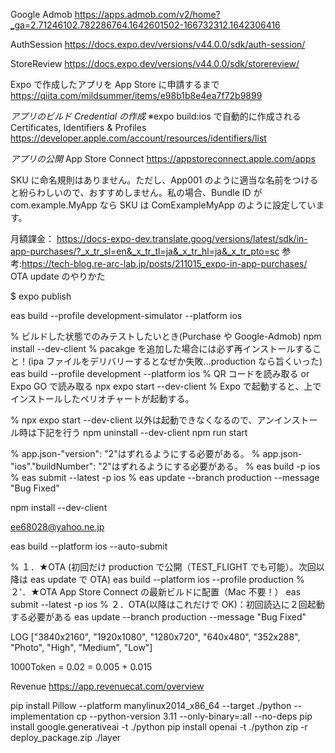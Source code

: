 Google Admob
https://apps.admob.com/v2/home?_ga=2.71246102.782286764.1642601502-166732312.1642306416

AuthSession
https://docs.expo.dev/versions/v44.0.0/sdk/auth-session/

StoreReview
https://docs.expo.dev/versions/v44.0.0/sdk/storereview/

Expo で作成したアプリを App Store に申請するまで
https://qiita.com/mildsummer/items/e98b1b8e4ea7f72b9899

_アプリのビルド Credential の作成_
※expo build:ios で自動的に作成される
Certificates, Identifiers & Profiles
https://developer.apple.com/account/resources/identifiers/list

_アプリの公開_
App Store Connect
https://appstoreconnect.apple.com/apps

SKU に命名規則はありません。ただし、App001 のように適当な名前をつけると紛らわしいので、おすすめしません。私の場合、Bundle ID が com.example.MyApp なら SKU は ComExampleMyApp のように設定しています。

月額課金：
https://docs-expo-dev.translate.goog/versions/latest/sdk/in-app-purchases/?_x_tr_sl=en&_x_tr_tl=ja&_x_tr_hl=ja&_x_tr_pto=sc
参考:https://tech-blog.re-arc-lab.jp/posts/211015_expo-in-app-purchases/
OTA update のやりかた

$ expo publish

eas build --profile development-simulator --platform ios

% ビルドした状態でのみテストしたいとき(Purchase や Google-Admob)
npm install --dev-client
% pacakge を追加した場合には必ず再インストールすること！(ipa ファイルをデリバリーするとなぜか失敗...production なら旨くいった)
eas build --profile development --platform ios
% QR コードを読み取る or Expo GO で読み取る
npx expo start --dev-client
% Expo で起動すると、上でインストールしたペリオチャートが起動する。

% npx expo start --dev-client 以外は起動できなくなるので、アンインストール時は下記を行う
npm uninstall --dev-client
npm run start

% app.json-"version": "2"はずれるようにする必要がある。
% app.json-"ios"."buildNumber": "2"はずれるようにする必要がある。
% eas build -p ios
% eas submit --latest -p ios
% eas update --branch production --message "Bug Fixed"

npm install --dev-client

ee68028@yahoo.ne.jp

eas build --platform ios --auto-submit

% １．★OTA (初回だけ production で公開（TEST_FLIGHT でも可能）。次回以降は eas update で OTA)
eas build --platform ios --profile production
% ２'．★OTA App Store Connect の最新ビルドに配置（Mac 不要！）
eas submit --latest -p ios
% ２．OTA(以降はこれだけで OK)：初回読込に２回起動する必要がある
eas update --branch production --message "Bug Fixed"

LOG ["3840x2160", "1920x1080", "1280x720", "640x480", "352x288", "Photo", "High", "Medium", "Low"]

1000Token
= 0.02 = 0.005 + 0.015

Revenue
https://app.revenuecat.com/overview

pip install Pillow --platform manylinux2014_x86_64 --target ./python --implementation cp --python-version 3.11 --only-binary=:all --no-deps
pip install google.generativeai -t ./python
pip install openai -t ./python
zip -r deploy_package.zip ./layer
